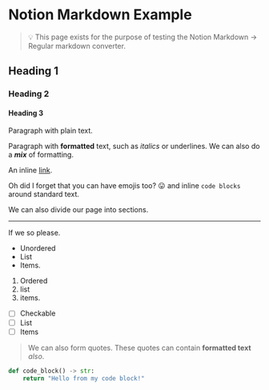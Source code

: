 # Notion Markdown Example

> 💡 This page exists for the purpose of testing the Notion Markdown → Regular markdown converter.

## Heading 1

### Heading 2

#### Heading 3

Paragraph with plain text.

Paragraph with **formatted** text, such as *italics* or underlines. We can also do a ***mix*** of formatting.

An inline [link](https://google.com/).

Oh did I forget that you can have emojis too? 😛 and inline `code blocks` around standard text.

We can also divide our page into sections.

---

If we so please.

- Unordered
- List
- Items.

1. Ordered
1. list
1. items.

- [ ]  Checkable
- [ ]  List
- [ ]  Items

> We can also form quotes. These quotes can contain **formatted text** *also*.

```python
def code_block() -> str:
    return "Hello from my code block!"
```
